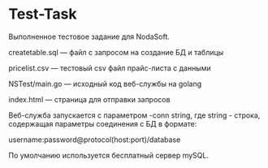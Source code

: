 # Test-Task
Выполненное тестовое задание для NodaSoft.

createtable.sql — файл с запросом на создание БД и таблицы

pricelist.csv — тестовый csv файл прайс-листа с данными

NSTest/main.go — исходный код веб-службы на golang

index.html — страница для отправки запросов

Веб-служба запускается с параметром -conn string, где string - строка, содержащая параметры соединения с БД в формате:

  username:password@protocol(host:port)/database
  
По умолчанию используется бесплатный сервер mySQL.
